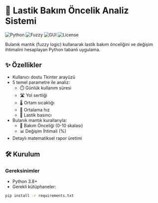 # 🚗 Lastik Bakım Öncelik Analiz Sistemi

![Python](https://img.shields.io/badge/Python-3.8+-blue)
![Fuzzy](https://img.shields.io/badge/Fuzzy%20Logic-scikit--fuzzy-green)
![GUI](https://img.shields.io/badge/GUI-Tkinter-orange)
![License](https://img.shields.io/badge/License-MIT-yellow)

Bulanık mantık (fuzzy logic) kullanarak lastik bakım önceliğini ve değişim ihtimalini hesaplayan Python tabanlı uygulama.


## ✨ Özellikler

- Kullanıcı dostu Tkinter arayüzü
- 5 temel parametre ile analiz:
  - ⏱️ Günlük kullanım süresi
  - 🛣️ Yol sertliği 
  - 🌡️ Ortam sıcaklığı
  - 🚗 Ortalama hız
  - 💨 Lastik basıncı
- Bulanık mantık kurallarıyla:
  - 🔢 Bakım Önceliği (0-10 skalası)
  - 📊 Değişim İhtimali (%)
- Detaylı matematiksel rapor üretimi

## 🛠️ Kurulum

### Gereksinimler
- Python 3.8+
- Gerekli kütüphaneler:

```bash
pip install -r requirements.txt
